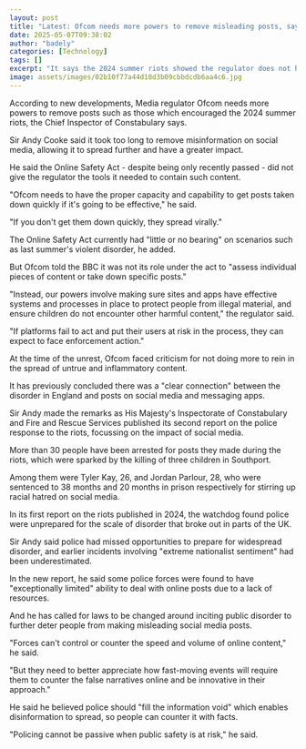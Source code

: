 ```yaml
---
layout: post
title: "Latest: Ofcom needs more powers to remove misleading posts, says watchdog"
date: 2025-05-07T09:38:02
author: "badely"
categories: [Technology]
tags: []
excerpt: "It says the 2024 summer riots showed the regulator does not have the tools to stop the spread of viral misinformation."
image: assets/images/02b10f77a44d18d3b09cbbdcdb6aa4c6.jpg
---
```


According to new developments, Media regulator Ofcom needs more powers to remove posts such as those which encouraged the 2024 summer riots, the Chief Inspector of Constabulary says.

Sir Andy Cooke said it took too long to remove misinformation on social media, allowing it to spread further and have a greater impact.

He said the Online Safety Act - despite being only recently passed - did not give the regulator the tools it needed to contain such content.

"Ofcom needs to have the proper capacity and capability to get posts taken down quickly if it's going to be effective," he said.

"If you don't get them down quickly, they spread virally."

The Online Safety Act currently had "little or no bearing" on scenarios such as last summer's violent disorder, he added.

But Ofcom told the BBC it was not its role under the act to "assess individual pieces of content or take down specific posts."

"Instead, our powers involve making sure sites and apps have effective systems and processes in place to protect people from illegal material, and ensure children do not encounter other harmful content," the regulator said. 

"If platforms fail to act and put their users at risk in the process, they can expect to face enforcement action."

At the time of the unrest, Ofcom faced criticism for not doing more to rein in the spread of untrue and inflammatory content.

It has previously concluded there was a "clear connection" between the disorder in England and posts on social media and messaging apps.

Sir Andy made the remarks as His Majesty's Inspectorate of Constabulary and Fire and Rescue Services published its second report on the police response to the riots, focussing on the impact of social media.

More than 30 people have been arrested for posts they made during the riots, which were sparked by the killing of three children in Southport.

Among them were Tyler Kay, 26, and Jordan Parlour, 28, who were sentenced to 38 months and 20 months in prison respectively for stirring up racial hatred on social media.

In its first report on the riots published in 2024, the watchdog found police were unprepared for the scale of disorder that broke out in parts of the UK.

Sir Andy said police had missed opportunities to prepare for widespread disorder, and earlier incidents involving "extreme nationalist sentiment" had been underestimated.

In the new report, he said some police forces were found to have "exceptionally limited" ability to deal with online posts due to a lack of resources.

And he has called for laws to be changed around inciting public disorder to further deter people from making misleading social media posts. 

"Forces can't control or counter the speed and volume of online content," he said.

"But they need to better appreciate how fast-moving events will require them to counter the false narratives online and be innovative in their approach."

He said he believed police should "fill the information void" which enables disinformation to spread, so people can counter it with facts.

"Policing cannot be passive when public safety is at risk," he said.

